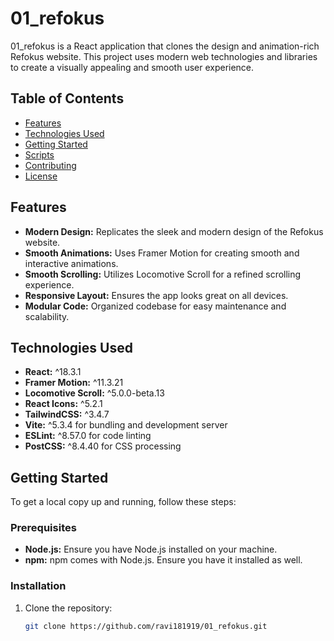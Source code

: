 # 01_refokus

01_refokus is a React application that clones the design and animation-rich Refokus website. This project uses modern web technologies and libraries to create a visually appealing and smooth user experience.

## Table of Contents

- [Features](#features)
- [Technologies Used](#technologies-used)
- [Getting Started](#getting-started)
- [Scripts](#scripts)
- [Contributing](#contributing)
- [License](#license)

## Features

- **Modern Design:** Replicates the sleek and modern design of the Refokus website.
- **Smooth Animations:** Uses Framer Motion for creating smooth and interactive animations.
- **Smooth Scrolling:** Utilizes Locomotive Scroll for a refined scrolling experience.
- **Responsive Layout:** Ensures the app looks great on all devices.
- **Modular Code:** Organized codebase for easy maintenance and scalability.

## Technologies Used

- **React:** ^18.3.1
- **Framer Motion:** ^11.3.21
- **Locomotive Scroll:** ^5.0.0-beta.13
- **React Icons:** ^5.2.1
- **TailwindCSS:** ^3.4.7
- **Vite:** ^5.3.4 for bundling and development server
- **ESLint:** ^8.57.0 for code linting
- **PostCSS:** ^8.4.40 for CSS processing

## Getting Started

To get a local copy up and running, follow these steps:

### Prerequisites

- **Node.js:** Ensure you have Node.js installed on your machine.
- **npm:** npm comes with Node.js. Ensure you have it installed as well.

### Installation

1. Clone the repository:
   ```sh
   git clone https://github.com/ravi181919/01_refokus.git
